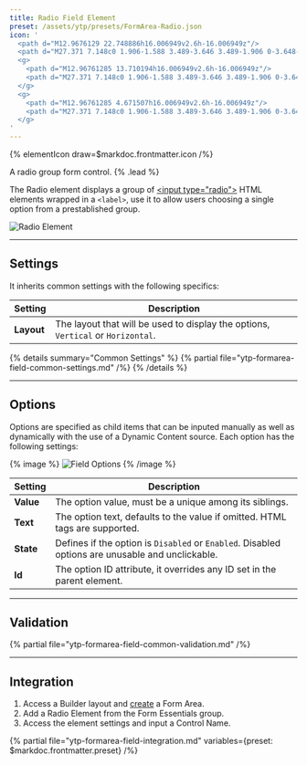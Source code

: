 ```yaml
---
title: Radio Field Element
preset: /assets/ytp/presets/FormArea-Radio.json
icon: '
  <path d="M12.9676129 22.748886h16.006949v2.6h-16.006949z"/>
  <path d="M27.371 7.148c0 1.906-1.588 3.489-3.646 3.489-1.906 0-3.648-1.583-3.648-3.489 0-1.901 1.588-3.647 3.648-3.647 1.902 0 3.646 1.589 3.646 3.647z" fill="none" stroke-width="1.8" stroke-linecap="butt" stroke-linejoin="miter" stroke-miterlimit="4" transform="matrix(.86372 0 0 .88357 -15.5612161 17.802899)"/>
  <g>
    <path d="M12.96761285 13.710194h16.006949v2.6h-16.006949z"/>
    <path d="M27.371 7.148c0 1.906-1.588 3.489-3.646 3.489-1.906 0-3.648-1.583-3.648-3.489 0-1.901 1.588-3.647 3.648-3.647 1.902 0 3.646 1.589 3.646 3.647z" fill="none" stroke-width="1.8" stroke-linecap="butt" stroke-linejoin="miter" stroke-miterlimit="4" transform="matrix(.86372 0 0 .88357 -15.56121615 8.764207)"/>
  </g>
  <g>
    <path d="M12.96761285 4.671507h16.006949v2.6h-16.006949z"/>
    <path d="M27.371 7.148c0 1.906-1.588 3.489-3.646 3.489-1.906 0-3.648-1.583-3.648-3.489 0-1.901 1.588-3.647 3.648-3.647 1.902 0 3.646 1.589 3.646 3.647z" fill="none" stroke-width="1.8" stroke-linecap="butt" stroke-linejoin="miter" stroke-miterlimit="4" transform="matrix(.86372 0 0 .88357 -15.56121615 -.27448)"/>
  </g>
'
---
```


{% elementIcon draw=$markdoc.frontmatter.icon /%}

A radio group form control. {% .lead %}

The Radio element displays a group of [\<input type="radio"\>](https://developer.mozilla.org/en-US/docs/Web/HTML/Element/input/radio) HTML elements wrapped in a `<label>`, use it to allow users choosing a single option from a prestablished group.

![Radio Element](/assets/ytp/forms/fields/radio.webp)

---

## Settings

It inherits common settings with the following specifics:

| Setting | Description |
| ------- | ----------- |
| **Layout** | The layout that will be used to display the options, `Vertical` or `Horizontal`. |

{% details summary="Common Settings" %}
    {% partial file="ytp-formarea-field-common-settings.md" /%}
{% /details %}

---

## Options

Options are specified as child items that can be inputed manually as well as dynamically with the use of a Dynamic Content source. Each option has the following settings:

{% image %}
![Field Options](/assets/ytp/forms/fields/fields/options.webp)
{% /image %}

| Setting | Description |
| ------- | ----------- |
| **Value** | The option value, must be a unique among its siblings. | &#x2713; |
| **Text** | The option text, defaults to the value if omitted. HTML tags are supported. | &#x2713; |
| **State** | Defines if the option is `Disabled` or `Enabled`. Disabled options are unusable and unclickable. | &#x2713; |
| **Id** | The option ID attribute, it overrides any ID set in the parent element. | &#x2713; |

---

## Validation

{% partial file="ytp-formarea-field-common-validation.md" /%}

---

## Integration

1. Access a Builder layout and [create](../../setup#creating-a-form) a Form Area.
1. Add a Radio Element from the Form Essentials group.
1. Access the element settings and input a Control Name.

{% partial file="ytp-formarea-field-integration.md" variables={preset: $markdoc.frontmatter.preset} /%}
